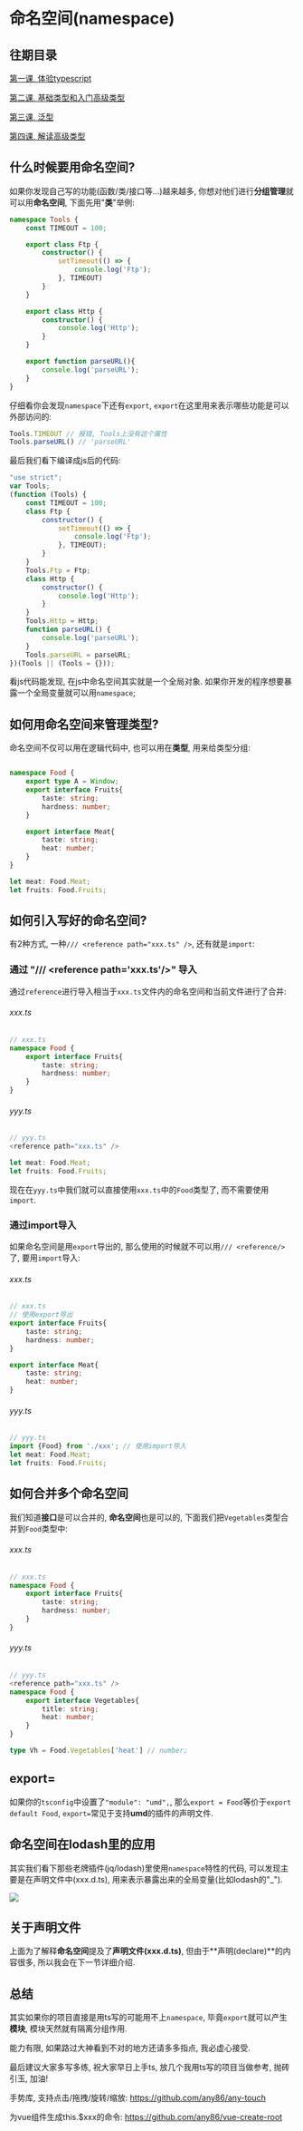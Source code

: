 # 命名空间(namespace)

## 往期目录
[第一课, 体验typescript](https://juejin.im/post/5d19ad6de51d451063431864)

[第二课, 基础类型和入门高级类型](https://juejin.im/post/5d1af3426fb9a07ed4411a9b)

[第三课, 泛型](https://juejin.im/post/5d27f160e51d45108223fcf9)

[第四课, 解读高级类型](https://juejin.im/post/5d3fe80fe51d456206115987)


## 什么时候要用命名空间?
如果你发现自己写的功能(函数/类/接口等...)越来越多, 你想对他们进行**分组管理**就可以用**命名空间**, 下面先用"**类**"举例:

``` typescript
namespace Tools {
    const TIMEOUT = 100;

    export class Ftp {
        constructor() {
            setTimeout(() => {
                console.log('Ftp');
            }, TIMEOUT)
        }
    }

    export class Http {
        constructor() {
            console.log('Http');
        }
    }

    export function parseURL(){
        console.log('parseURL');
    }
}
```
仔细看你会发现`namespace`下还有`export`, `export`在这里用来表示哪些功能是可以外部访问的:

```typescript
Tools.TIMEOUT // 报错, Tools上没有这个属性
Tools.parseURL() // 'parseURL'
```

最后我们看下编译成js后的代码:
```javascript
"use strict";
var Tools;
(function (Tools) {
    const TIMEOUT = 100;
    class Ftp {
        constructor() {
            setTimeout(() => {
                console.log('Ftp');
            }, TIMEOUT);
        }
    }
    Tools.Ftp = Ftp;
    class Http {
        constructor() {
            console.log('Http');
        }
    }
    Tools.Http = Http;
    function parseURL() {
        console.log('parseURL');
    }
    Tools.parseURL = parseURL;
})(Tools || (Tools = {}));
```
看js代码能发现, 在js中命名空间其实就是一个全局对象. 如果你开发的程序想要暴露一个全局变量就可以用`namespace`;

## 如何用命名空间来管理类型?
命名空间不仅可以用在逻辑代码中, 也可以用在**类型**, 用来给类型分组:
```typescript

namespace Food {
    export type A = Window;
    export interface Fruits{
        taste: string;
        hardness: number;
    }

    export interface Meat{
        taste: string;
        heat: number;
    }
}

let meat: Food.Meat;
let fruits: Food.Fruits;
```

## 如何引入写好的命名空间?
有2种方式, 一种`/// <reference path="xxx.ts" />`, 还有就是`import`:

### 通过 "/// <reference path='xxx.ts'/\>" 导入
通过`reference`进行导入相当于`xxx.ts`文件内的命名空间和当前文件进行了合并:

###### xxx.ts
```typescript
// xxx.ts
namespace Food {
    export interface Fruits{
        taste: string;
        hardness: number;
    }
}
```

###### yyy.ts
```typescript
// yyy.ts
<reference path="xxx.ts" />

let meat: Food.Meat;
let fruits: Food.Fruits;
```
现在在`yyy.ts`中我们就可以直接使用`xxx.ts`中的`Food`类型了, 而不需要使用`import`.

### 通过import导入
如果命名空间是用`export`导出的, 那么使用的时候就不可以用`/// <reference/>`了, 要用`import`导入:

###### xxx.ts
```typescript
// xxx.ts
// 使用export导出
export interface Fruits{
    taste: string;
    hardness: number;
}

export interface Meat{
    taste: string;
    heat: number;
}
```

###### yyy.ts
```typescript
// yyy.ts
import {Food} from './xxx'; // 使用import导入
let meat: Food.Meat;
let fruits: Food.Fruits;
```

## 如何合并多个命名空间
我们知道**接口**是可以合并的, **命名空间**也是可以的, 下面我们把`Vegetables`类型合并到`Food`类型中:
###### xxx.ts
```typescript
// xxx.ts
namespace Food {
    export interface Fruits{
        taste: string;
        hardness: number;
    }
}
```

###### yyy.ts
```typescript
// yyy.ts
<reference path="xxx.ts" />
namespace Food {
    export interface Vegetables{
        title: string;
        heat: number;
    }
}

type Vh = Food.Vegetables['heat'] // number;
```

## export=

如果你的`tsconfig`中设置了`"module": "umd",`, 那么`export = Food`等价于`export default Food`, `export=`常见于支持**umd**的插件的声明文件.

## 命名空间在lodash里的应用
其实我们看下那些老牌插件(jq/lodash)里使用`namespace`特性的代码, 可以发现主要是在声明文件中(xxx.d.ts), 用来表示暴露出来的全局变量(比如lodash的"_").

![](https://ws1.sinaimg.cn/large/005IQkzXly1g67dbezdx1j30lo0hatd2.jpg)

## 关于声明文件
上面为了解释**命名空间**提及了**声明文件(xxx.d.ts)**, 但由于**声明(declare)**的内容很多, 所以我会在下一节详细介绍.

## 总结
其实如果你的项目直接是用ts写的可能用不上`namespace`, 毕竟`export`就可以产生**模块**, 模块天然就有隔离分组作用. 

能力有限, 如果路过大神看到不对的地方还请多多指点, 我必虚心接受.

最后建议大家多写多练, 祝大家早日上手ts, 放几个我用ts写的项目当做参考, 抛砖引玉, 加油!

手势库, 支持点击/拖拽/旋转/缩放: https://github.com/any86/any-touch

为vue组件生成this.$xxx的命令: https://github.com/any86/vue-create-root
